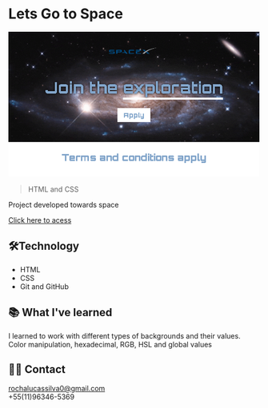 # Lets Go to Space
![SpaceX Preview](./assets/preview.png)

> HTML and CSS 

Project developed towards space

<a href="https://luckhenry.github.io/Letsgotospace/">Click here to acess</a>

## 🛠Technology
- HTML
- CSS
- Git and GitHub

## 📚 What I've learned
I learned to work with different types of backgrounds and their values. <br>
Color manipulation, hexadecimal, RGB, HSL and global values

## 📧📞 Contact
<a>rochalucassilva0@gmail.com</a> <br>
+55(11)96346-5369
